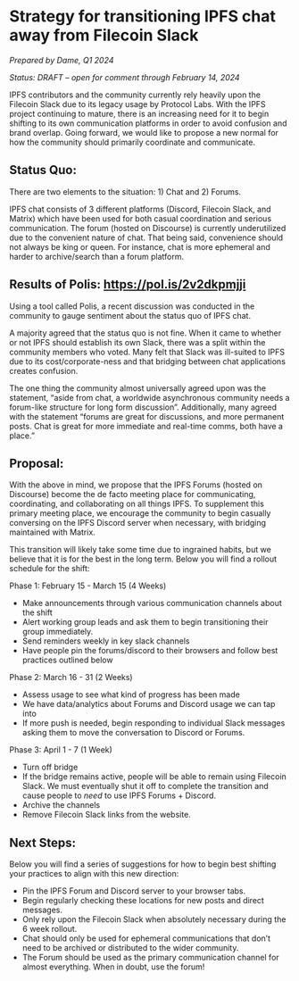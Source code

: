 # Strategy for transitioning IPFS chat away from Filecoin Slack
*Prepared by Dame, Q1 2024*

*Status: DRAFT – open for comment through February 14, 2024*

IPFS contributors and the community currently rely heavily upon the Filecoin Slack due to its legacy usage by Protocol Labs. With the IPFS project continuing to mature, there is an increasing need for it to begin shifting to its own communication platforms in order to avoid confusion and brand overlap. Going forward, we would like to propose a new normal for how the community should primarily coordinate and communicate.

## Status Quo:

There are two elements to the situation: 1) Chat and 2) Forums.

IPFS chat consists of 3 different platforms (Discord, Filecoin Slack, and Matrix) which have been used for both casual coordination and serious communication. The forum (hosted on Discourse) is currently underutilized due to the convenient nature of chat. That being said, convenience should not always be king or queen. For instance, chat is more ephemeral and harder to archive/search than a forum platform.

## Results of Polis: https://pol.is/2v2dkpmjji

Using a tool called Polis, a recent discussion was conducted in the community to gauge sentiment about the status quo of IPFS chat. 

A majority agreed that the status quo is not fine. When it came to whether or not IPFS should establish its own Slack, there was a split within the community members who voted. Many felt that Slack was ill-suited to IPFS due to its cost/corporate-ness and that bridging between chat applications creates confusion.

The one thing the community almost universally agreed upon was the statement, “aside from chat, a worldwide asynchronous community needs a forum-like structure for long form discussion”. Additionally, many agreed with the statement “forums are great for discussions, and more permanent posts. Chat is great for more immediate and real-time comms, both have a place.”

## Proposal:

With the above in mind, we propose that the IPFS Forums (hosted on Discourse) become the de facto meeting place for communicating, coordinating, and collaborating on all things IPFS. To supplement this primary meeting place, we encourage the community to begin casually conversing on the IPFS Discord server when necessary, with bridging maintained with Matrix.

This transition will likely take some time due to ingrained habits, but we believe that it is for the best in the long term. Below you will find a rollout schedule for the shift:

Phase 1: February 15 - March 15 (4 Weeks)
- Make announcements through various communication channels about the shift
- Alert working group leads and ask them to begin transitioning their group immediately.
- Send reminders weekly in key slack channels
- Have people pin the forums/discord to their browsers and follow best practices outlined below

Phase 2: March 16 - 31 (2 Weeks)
- Assess usage to see what kind of progress has been made
- We have data/analytics about Forums and Discord usage we can tap into
- If more push is needed, begin responding to individual Slack messages asking them to move the conversation to Discord or Forums.

Phase 3: April 1 - 7 (1 Week)
- Turn off bridge
- If the bridge remains active, people will be able to remain using Filecoin Slack. We must eventually shut it off to complete the transition and cause people to *need* to use IPFS Forums + Discord.
- Archive the channels
- Remove Filecoin Slack links from the website.

## Next Steps:

Below you will find a series of suggestions for how to begin best shifting your practices to align with this new direction:

- Pin the IPFS Forum and Discord server to your browser tabs. 
- Begin regularly checking these locations for new posts and direct messages.
- Only rely upon the Filecoin Slack when absolutely necessary during the 6 week rollout.
- Chat should only be used for ephemeral communications that don’t need to be archived or distributed to the wider community.
- The Forum should be used as the primary communication channel for almost everything. When in doubt, use the forum!
